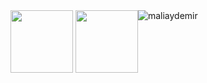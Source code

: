 <div style="float: left;">
  <img width="100" src="https://img.icons8.com/color/48/000000/flutter.png"/>
  <img width="100" src="https://upload.wikimedia.org/wikipedia/commons/e/ee/.NET_Core_Logo.svg"/>
</div>
<img src="https://github-readme-stats.vercel.app/api?username=maliaydemir&show_icons=true" alt="maliaydemir" />

